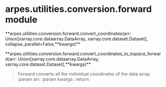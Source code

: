 arpes.utilities.conversion.forward module
=========================================

**arpes.utilities.conversion.forward.convert\_coordinates(arr:
Union\[xarray.core.dataarray.DataArray, xarray.core.dataset.Dataset\],
collapse\_parallel=False,**kwargs)\*\*

**arpes.utilities.conversion.forward.convert\_coordinates\_to\_kspace\_forward(arr:
Union\[xarray.core.dataarray.DataArray,
xarray.core.dataset.Dataset\],**kwargs)\*\*

> Forward converts all the individual coordinates of the data array
> :param arr: :param kwargs: :return:
